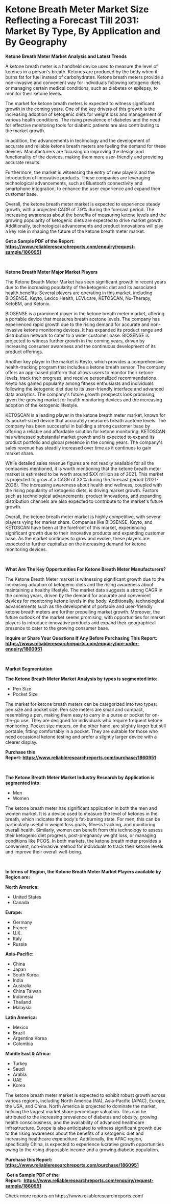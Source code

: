 <p><h1>Ketone Breath Meter Market Size Reflecting a Forecast Till 2031: Market By Type, By Application and By Geography</h1></p><p><strong>Ketone Breath Meter Market Analysis and Latest Trends</strong></p>
<p><p>A ketone breath meter is a handheld device used to measure the level of ketones in a person's breath. Ketones are produced by the body when it burns fat for fuel instead of carbohydrates. Ketone breath meters provide a non-invasive and convenient way for individuals following ketogenic diets or managing certain medical conditions, such as diabetes or epilepsy, to monitor their ketone levels.</p><p>The market for ketone breath meters is expected to witness significant growth in the coming years. One of the key drivers of this growth is the increasing adoption of ketogenic diets for weight loss and management of various health conditions. The rising prevalence of diabetes and the need for effective monitoring tools for diabetic patients are also contributing to the market growth.</p><p>In addition, the advancements in technology and the development of accurate and reliable ketone breath meters are fueling the demand for these devices. Manufacturers are focusing on improving the design and functionality of the devices, making them more user-friendly and providing accurate results.</p><p>Furthermore, the market is witnessing the entry of new players and the introduction of innovative products. These companies are leveraging technological advancements, such as Bluetooth connectivity and smartphone integration, to enhance the user experience and expand their customer base.</p><p>Overall, the ketone breath meter market is expected to experience steady growth, with a projected CAGR of 7.9% during the forecast period. The increasing awareness about the benefits of measuring ketone levels and the growing popularity of ketogenic diets are expected to drive market growth. Additionally, technological advancements and product innovations will play a key role in shaping the future of the ketone breath meter market.</p></p>
<p><strong>Get a Sample PDF of the Report:&nbsp; <a href="https://www.reliableresearchreports.com/enquiry/request-sample/1860951">https://www.reliableresearchreports.com/enquiry/request-sample/1860951</a></strong></p>
<p>&nbsp;</p>
<p><strong>Ketone Breath Meter Major Market Players</strong></p>
<p><p>The Ketone Breath Meter Market has seen significant growth in recent years due to the increasing popularity of the ketogenic diet and its associated health benefits. Several players are operating in this market, including BIOSENSE, Keyto, Lexico Health, LEVLcare, KETOSCAN, Nu-Therapy, KetoBM, and Ketonix. </p><p>BIOSENSE is a prominent player in the ketone breath meter market, offering a portable device that measures breath acetone levels. The company has experienced rapid growth due to the rising demand for accurate and non-invasive ketone monitoring devices. It has expanded its product range and distribution network to cater to a wider customer base. BIOSENSE is projected to witness further growth in the coming years, driven by increasing consumer awareness and the continuous development of its product offerings.</p><p>Another key player in the market is Keyto, which provides a comprehensive health-tracking program that includes a ketone breath sensor. The company offers an app-based platform that allows users to monitor their ketone levels, track their progress, and receive personalized recommendations. Keyto has gained popularity among fitness enthusiasts and individuals following the ketogenic diet due to its user-friendly interface and advanced data analytics. The company's future growth prospects look promising, given the growing market for health monitoring devices and the increasing adoption of the ketogenic lifestyle.</p><p>KETOSCAN is a leading player in the ketone breath meter market, known for its pocket-sized device that accurately measures breath acetone levels. The company has been successful in building a strong customer base by offering a reliable and affordable solution for ketone monitoring. KETOSCAN has witnessed substantial market growth and is expected to expand its product portfolio and global presence in the coming years. The company's sales revenue has steadily increased over time as it continues to gain market share.</p><p>While detailed sales revenue figures are not readily available for all the companies mentioned, it is worth mentioning that the ketone breath meter market is estimated to be worth around $XX million as of 2021. This market is projected to grow at a CAGR of XX% during the forecast period (2021-2026). The increasing awareness about health and wellness, coupled with the rising popularity of ketogenic diets, is driving market growth. Factors such as technological advancements, product innovations, and expanding distribution channels are also expected to contribute to the market's future growth.</p><p>Overall, the ketone breath meter market is highly competitive, with several players vying for market share. Companies like BIOSENSE, Keyto, and KETOSCAN have been at the forefront of this market, experiencing significant growth due to their innovative products and expanding customer base. As the market continues to grow and evolve, these players are expected to further capitalize on the increasing demand for ketone monitoring devices.</p></p>
<p>&nbsp;</p>
<p><strong>What Are The Key Opportunities For Ketone Breath Meter Manufacturers?</strong></p>
<p><p>The Ketone Breath Meter market is witnessing significant growth due to the increasing adoption of ketogenic diets and the rising awareness about maintaining a healthy lifestyle. The market data suggests a strong CAGR in the coming years, driven by the demand for accurate and convenient devices for monitoring ketone levels in the body. Additionally, technological advancements such as the development of portable and user-friendly ketone breath meters are further propelling market growth. Moreover, the future outlook of the market seems promising, with opportunities for market players to introduce innovative products and expand their geographical presence to cater to the growing consumer base.</p></p>
<p><strong>Inquire or Share Your Questions If Any Before Purchasing This Report: <a href="https://www.reliableresearchreports.com/enquiry/pre-order-enquiry/1860951">https://www.reliableresearchreports.com/enquiry/pre-order-enquiry/1860951</a></strong></p>
<p>&nbsp;</p>
<p><strong>Market Segmentation</strong></p>
<p><strong>The Ketone Breath Meter Market Analysis by types is segmented into:</strong></p>
<p><ul><li>Pen Size</li><li>Pocket Size</li></ul></p>
<p><p>The market for ketone breath meters can be categorized into two types: pen size and pocket size. Pen size meters are small and compact, resembling a pen, making them easy to carry in a purse or pocket for on-the-go use. They are designed for individuals who require frequent ketone monitoring. Pocket size meters, on the other hand, are slightly larger but still portable, fitting comfortably in a pocket. They are suitable for those who need occasional ketone testing and prefer a slightly larger device with a clearer display.</p></p>
<p><strong>Purchase this Report:&nbsp;<a href="https://www.reliableresearchreports.com/purchase/1860951">https://www.reliableresearchreports.com/purchase/1860951</a></strong></p>
<p>&nbsp;</p>
<p><strong>The Ketone Breath Meter Market Industry Research by Application is segmented into:</strong></p>
<p><ul><li>Men</li><li>Women</li></ul></p>
<p><p>The ketone breath meter has significant application in both the men and women market. It is a device used to measure the level of ketones in the breath, which indicates the body's fat-burning state. For men, this can be particularly useful in weight loss goals, fitness tracking, and monitoring overall health. Similarly, women can benefit from this technology to assess their ketogenic diet progress, post-pregnancy weight loss, or managing conditions like PCOS. In both markets, the ketone breath meter provides a convenient, non-invasive method for individuals to track their ketone levels and improve their overall well-being.</p></p>
<p>&nbsp;</p>
<p><strong>In terms of Region, the Ketone Breath Meter Market Players available by Region are:</strong></p>
<p>
    <p> <strong> North America: </strong>
        <ul>
            <li>United States</li>
            <li>Canada</li>
        </ul>
        </p> 
    <p> <strong> Europe: </strong>
        <ul>
            <li>Germany</li>
            <li>France</li>
            <li>U.K.</li>
            <li>Italy</li>
            <li>Russia</li>
        </ul>
        </p> 
    <p> <strong> Asia-Pacific: </strong>
        <ul>
            <li>China</li>
            <li>Japan</li>
            <li>South Korea</li>
            <li>India</li>
            <li>Australia</li>
            <li>China Taiwan</li>
            <li>Indonesia</li>
            <li>Thailand</li>
            <li>Malaysia</li>
        </ul>
        </p> 
    <p> <strong> Latin America: </strong>
        <ul>
            <li>Mexico</li>
            <li>Brazil</li>
            <li>Argentina Korea</li>
            <li>Colombia</li>
        </ul>
        </p> 
    <p> <strong> Middle East & Africa: </strong>
        <ul>
            <li>Turkey</li>
            <li>Saudi</li>
            <li>Arabia</li>
            <li>UAE</li>
            <li>Korea</li>
        </ul>
    </p>
    </p>
<p><p>The ketone breath meter market is expected to exhibit robust growth across various regions, including North America (NA), Asia-Pacific (APAC), Europe, the USA, and China. North America is projected to dominate the market, holding the largest market share percentage valuation. This can be attributed to the increasing prevalence of diabetes and obesity, growing health consciousness, and the availability of advanced healthcare infrastructure. Europe is also anticipated to witness significant growth due to the rising awareness about the benefits of a ketogenic diet and increasing healthcare expenditure. Additionally, the APAC region, specifically China, is expected to experience lucrative growth opportunities owing to the rising disposable income and a growing diabetic population.</p></p>
<p><strong>Purchase this Report: <a href="https://www.reliableresearchreports.com/purchase/1860951">https://www.reliableresearchreports.com/purchase/1860951</a></strong></p>
<p>&nbsp;<strong>Get a Sample PDF of the Report:&nbsp;&nbsp;<a href="https://www.reliableresearchreports.com/enquiry/request-sample/1860951">https://www.reliableresearchreports.com/enquiry/request-sample/1860951</a></strong></p>
<p><strong></strong></p>
<p>Check more reports on https://www.reliableresearchreports.com/</p>
